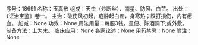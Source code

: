 序号：18691
名称：玉真散
组成：天虫（炒断丝）、南星、防风、白芷。
出处：《证治宝鉴》卷一。
主治：破伤风初起，疮肿起白痂，身寒热；跌打损伤，内有瘀血。
加减：None
功效：None
用法用量：每服3钱。童便、陈酒调下;或外敷。
制备方法：上为末。
临床应用：None
各家论述：None
用药禁忌：None
附注：None

